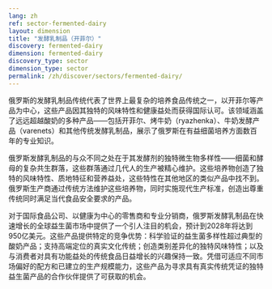 ```yaml
---
lang: zh
ref: sector-fermented-dairy
layout: dimension
title: "发酵乳制品（开菲尔）"
discovery: fermented-dairy
dimension: fermented-dairy
discovery_type: sector
dimension_type: sector
permalink: /zh/discover/sectors/fermented-dairy/
---
```


俄罗斯的发酵乳制品传统代表了世界上最复杂的培养食品传统之一，以开菲尔等产品为中心，这些产品因其独特的风味特性和健康益处而获得国际认可。该领域涵盖了远远超越酸奶的多种产品——包括开菲尔、烤牛奶（ryazhenka）、牛奶发酵产品（varenets）和其他传统发酵乳制品，展示了俄罗斯在有益细菌培养方面数百年的专业知识。

俄罗斯发酵乳制品的与众不同之处在于其发酵剂的独特微生物多样性——细菌和酵母的复杂共生群落，这些群落通过几代人的生产被精心维护。这些培养物创造了独特的风味特性、质地特征和营养益处，这些特性在其他地区的类似产品中找不到。俄罗斯生产商通过传统方法维护这些培养物，同时实施现代生产标准，创造出尊重传统同时满足当代食品安全要求的产品。

对于国际食品公司、以健康为中心的零售商和专业分销商，俄罗斯发酵乳制品在快速增长的全球益生菌市场中提供了一个引人注目的机会，预计到2028年将达到950亿美元。这些产品提供特定的竞争优势：科学验证的益生菌多样性超过典型的酸奶产品；支持高端定位的真实文化传统；创造类别差异化的独特风味特性；以及与消费者对具有功能益处的传统食品日益增长的兴趣保持一致。凭借可适应不同市场偏好的配方和已建立的生产规模能力，这些产品为寻求具有真实传统凭证的独特益生菌产品的合作伙伴提供了可获取的机会。
